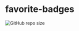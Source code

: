 # favorite-badges

![GitHub repo size](https://img.shields.io/github/repo-size/melchisedech333/favorite-badges)




